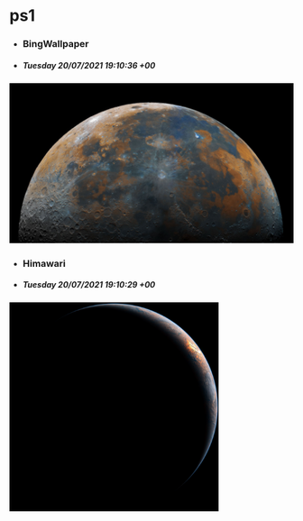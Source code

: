 # ps1

- ### BingWallpaper
- ##### Tuesday 20/07/2021 19:10:36 +00
<img src="BingWallpaper/latest.jpg" width="700" height="auto" title="👉  BingWallpaper  👈">


- ### Himawari 
- ##### Tuesday 20/07/2021 19:10:29 +00
<img src="Himawari/latest.jpg" width="auto" height="371" title="👉  Himawari  👈">


